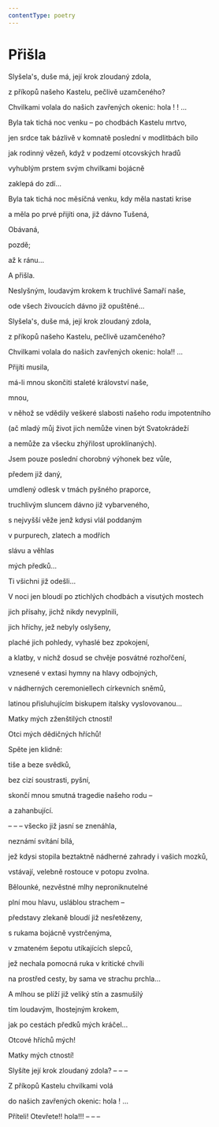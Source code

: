 ```yaml
---
contentType: poetry
---
```


# Přišla

Slyšela's, duše má, její krok zloudaný zdola, 

z příkopů našeho Kastelu, pečlivě uzamčeného? 

Chvilkami volala do našich zavřených okenic: hola ! ! … 

Byla tak tichá noc venku – po chodbách Kastelu mrtvo, 

jen srdce tak bázlivě v komnatě poslední v modlitbách bilo 

jak rodinný vězeň, když v podzemí otcovských hradů 

vyhublým prstem svým chvilkami bojácně 

zaklepá do zdí… 

Byla tak tichá noc měsíčná venku, kdy měla nastati krise 

a měla po prvé přijíti ona, již dávno Tušená, 

Obávaná, 

pozdě; 

až k ránu… 

A přišla. 

Neslyšným, loudavým krokem k truchlivé Samaří naše, 

ode všech živoucích dávno již opuštěné… 

Slyšela's, duše má, její krok zloudaný zdola, 

z příkopů našeho Kastelu, pečlivě uzamčeného? 

Chvilkami volala do našich zavřených okenic: hola!! … 

Přijíti musila, 

má-li mnou skončiti staleté království naše, 

mnou, 

v něhož se vdědily veškeré slabosti našeho rodu impotentního 

(ač mladý můj život jich nemůže vinen být Svatokrádeží 

a nemůže za všecku zhýřilost uproklínaných). 

Jsem pouze poslední chorobný výhonek bez vůle, 

předem již daný, 

umdlený odlesk v tmách pyšného praporce, 

truchlivým sluncem dávno již vybarveného, 

s nejvyšší věže jenž kdysi vlál poddaným 

v purpurech, zlatech a modřích 

slávu a věhlas 

mých předků… 

Ti všichni již odešli… 

V noci jen bloudí po ztichlých chodbách a visutých mostech 

jich přísahy, jichž nikdy nevyplnili, 

jich hříchy, jež nebyly oslyšeny, 

plaché jich pohledy, vyhaslé bez zpokojení, 

a klatby, v nichž dosud se chvěje posvátné rozhořčení, 

vznesené v extasi hymny na hlavy odbojných, 

v nádherných ceremoniellech církevních sněmů, 

latinou přisluhujícím biskupem italsky vyslovovanou… 

Matky mých zženštilých ctností! 

Otci mých dědičných hříchů! 

Spěte jen klidně: 

tiše a beze svědků, 

bez cizí soustrasti, pyšní, 

skončí mnou smutná tragedie našeho rodu – 

a zahanbující. 

– – – všecko již jasní se znenáhla, 

neznámí svítání bílá, 

jež kdysi stopila beztaktně nádherné zahrady i vašich mozků, 

vstávají, velebně rostouce v potopu zvolna. 

Bělounké, nezvěstné mlhy neproniknutelné 

plní mou hlavu, usláblou strachem – 

představy zlekaně bloudí již nesřetězeny, 

s rukama bojácně vystrčenýma, 

v zmateném šepotu utíkajících slepců, 

jež nechala pomocná ruka v kritické chvíli 

na prostřed cesty, by sama ve strachu prchla… 

A mlhou se plíží již veliký stín a zasmušilý 

tím loudavým, lhostejným krokem, 

jak po cestách předků mých kráčel… 

Otcové hříchů mých! 

Matky mých ctností! 

Slyšíte její krok zloudaný zdola? – – – 

Z příkopů Kastelu chvilkami volá 

do našich zavřených okenic: hola ! … 

Příteli! Otevřete!! hola!!! – – –

